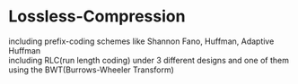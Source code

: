 # Lossless-Compression
  including prefix-coding schemes like Shannon Fano, Huffman, Adaptive Huffman <br>
  including RLC(run length coding) under 3 different designs and one of them using the BWT(Burrows-Wheeler Transform)

